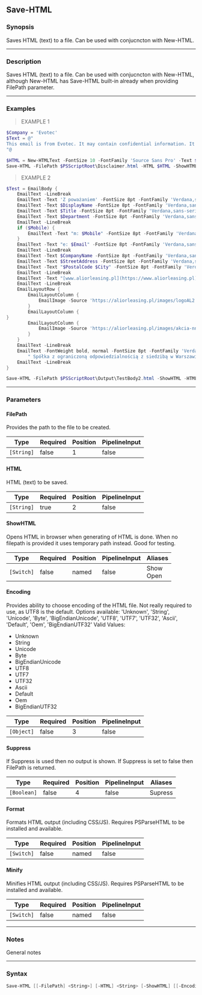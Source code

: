 Save-HTML
---------

### Synopsis
Saves HTML (text) to a file. Can be used with conjucncton with New-HTML.

---

### Description

Saves HTML (text) to a file. Can be used with conjucncton with New-HTML, although New-HTML has Save-HTML built-in already when providing FilePath parameter.

---

### Examples
> EXAMPLE 1

```PowerShell
$Company = 'Evotec'
$Text = @"
This email is from Evotec. It may contain confidential information. It is intended for the addressee only and may not be copied or disclosed to any third party without our permission. If you are not the intended recipient please contact the sender as soon as possible and delete the material from any computer. If this email has been sent as a personal message to the addressee, the sender is not acting in his/her capacity as an employee or officer of $Company Limited and no liability is accepted for the content of any such email. Outgoing email may be monitored for the purpose of ensuring compliance with our email policy and relevant laws
"@

$HTML = New-HTMLText -FontSize 10 -FontFamily 'Source Sans Pro' -Text $Text
Save-HTML -FilePath $PSScriptRoot\Disclaimer.html -HTML $HTML -ShowHTML
```
> EXAMPLE 2

```PowerShell
$Test = EmailBody {
    EmailText -LineBreak
    EmailText -Text 'Z poważaniem' -FontSize 8pt -FontFamily 'Verdana,sans-serif' -Color Gray -LineBreak
    EmailText -Text $DisplayName -FontSize 8pt -FontFamily 'Verdana,sans-serif' -Color Gray
    EmailText -Text $Title -FontSize 8pt -FontFamily 'Verdana,sans-serif' -Color Gray
    EmailText -Text $Department -FontSize 8pt -FontFamily 'Verdana,sans-serif' -Color Gray
    EmailText -LineBreak
    if ($Mobile) {
        EmailText -Text "m: $Mobile" -FontSize 8pt -FontFamily 'Verdana,sans-serif' -Color Gray
    }
    EmailText -Text "e: $Email" -FontSize 8pt -FontFamily 'Verdana,sans-serif' -Color Gray
    EmailText -LineBreak
    EmailText -Text $CompanyName -FontSize 8pt -FontFamily 'Verdana,sans-serif' -Color Gray
    EmailText -Text $StreetAddress -FontSize 8pt -FontFamily 'Verdana,sans-serif' -Color Gray
    EmailText -Text "$PostalCode $City" -FontSize 8pt -FontFamily 'Verdana,sans-serif' -Color Gray
    EmailText -LineBreak
    EmailText -Text "[www.aliorleasing.pl](https://www.aliorleasing.pl)" -FontSize 8pt -FontFamily 'Verdana,sans-serif' -Color Gray
    EmailText -LineBreak
    EmailLayoutRow {
        EmailLayoutColumn {
            EmailImage -Source 'https://aliorleasing.pl/images/logoAL2.jpg' -UrlLink '' -AlternativeText 'Alior Leasing Logo' -Width '134' -Inline -Height '90'
        }
        EmailLayoutColumn {
}
        EmailLayoutColumn {
            EmailImage -Source 'https://aliorleasing.pl/images/akcia-nnw.jpg' -UrlLink '' -AlternativeText 'Alior Leasing Logo' -Width '300' -Inline -Height '90'
        }
    }
    EmailText -LineBreak
    EmailText -FontWeight bold, normal -FontSize 8pt -FontFamily 'Verdana,sans-serif' -Color Gray -Text "Alior Leasing", `
        " Spółka z ograniczoną odpowiedzialnością z siedzibą w Warszawie, ul. Łopuszańska 38D, 02-232 Warszawa, wpisana do rejestru przedsiębiorców Krajowego Rejestru Sądowego pod numerem KRS: 0000554171, której dokumentacja przechowywana jest w Sądzie Rejonowym dla M. St. Warszawy w Warszawie, XIV Wydział Gospodarczy Krajowego Rejestru Sądowego, NIP: 5223027866, REGON: 361335353, o kapitale zakładowym i wpłaconym: 15 009 000,00 PLN."
    EmailText -LineBreak
}

Save-HTML -FilePath $PSScriptRoot\Output\TestBody2.html -ShowHTML -HTML $Test
```

---

### Parameters
#### **FilePath**
Provides the path to the file to be created.

|Type      |Required|Position|PipelineInput|
|----------|--------|--------|-------------|
|`[String]`|false   |1       |false        |

#### **HTML**
HTML (text) to be saved.

|Type      |Required|Position|PipelineInput|
|----------|--------|--------|-------------|
|`[String]`|true    |2       |false        |

#### **ShowHTML**
Opens HTML in browser when generating of HTML is done. When no filepath is provided it uses temporary path instead. Good for testing.

|Type      |Required|Position|PipelineInput|Aliases      |
|----------|--------|--------|-------------|-------------|
|`[Switch]`|false   |named   |false        |Show<br/>Open|

#### **Encoding**
Provides ability to choose encoding of the HTML file. Not really required to use, as UTF8 is the default. Options available: 'Unknown', 'String', 'Unicode', 'Byte', 'BigEndianUnicode', 'UTF8', 'UTF7', 'UTF32', 'Ascii', 'Default', 'Oem', 'BigEndianUTF32'
Valid Values:

* Unknown
* String
* Unicode
* Byte
* BigEndianUnicode
* UTF8
* UTF7
* UTF32
* Ascii
* Default
* Oem
* BigEndianUTF32

|Type      |Required|Position|PipelineInput|
|----------|--------|--------|-------------|
|`[Object]`|false   |3       |false        |

#### **Suppress**
If Suppress is used then no output is shown. If Suppress is set to false then FilePath is returned.

|Type       |Required|Position|PipelineInput|Aliases|
|-----------|--------|--------|-------------|-------|
|`[Boolean]`|false   |4       |false        |Supress|

#### **Format**
Formats HTML output (including CSS/JS). Requires PSParseHTML to be installed and available.

|Type      |Required|Position|PipelineInput|
|----------|--------|--------|-------------|
|`[Switch]`|false   |named   |false        |

#### **Minify**
Minifies HTML output (including CSS/JS). Requires PSParseHTML to be installed and available.

|Type      |Required|Position|PipelineInput|
|----------|--------|--------|-------------|
|`[Switch]`|false   |named   |false        |

---

### Notes
General notes

---

### Syntax
```PowerShell
Save-HTML [[-FilePath] <String>] [-HTML] <String> [-ShowHTML] [[-Encoding] <Object>] [[-Suppress] <Boolean>] [-Format] [-Minify] [<CommonParameters>]
```
